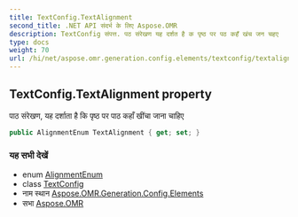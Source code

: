 ```yaml
---
title: TextConfig.TextAlignment
second_title: .NET API संदर्भ के लिए Aspose.OMR
description: TextConfig संपत्त. पठ संरेखण यह दर्शत है क पृष्ठ पर पठ कहँ खंच जन चहए
type: docs
weight: 70
url: /hi/net/aspose.omr.generation.config.elements/textconfig/textalignment/
---
```

## TextConfig.TextAlignment property

पाठ संरेखण, यह दर्शाता है कि पृष्ठ पर पाठ कहाँ खींचा जाना चाहिए

```csharp
public AlignmentEnum TextAlignment { get; set; }
```

### यह सभी देखें

* enum [AlignmentEnum](../../../aspose.omr.generation.config.enums/alignmentenum/)
* class [TextConfig](../)
* नाम स्थान [Aspose.OMR.Generation.Config.Elements](../../textconfig/)
* सभा [Aspose.OMR](../../../)


